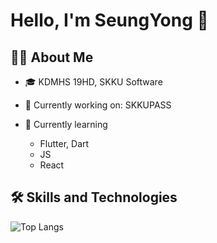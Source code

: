 # Hello, I'm SeungYong 👋

## 👨‍💻 About Me 
- 🎓 KDMHS 19HD, SKKU Software

- 🔭 Currently working on: SKKUPASS


- 🌱 Currently learning
  - Flutter, Dart
  - JS
  - React




## 🛠️ Skills and Technologies 
![Top Langs](https://github-readme-stats.vercel.app/api/top-langs/?username=spencer0124&layout=compact)
